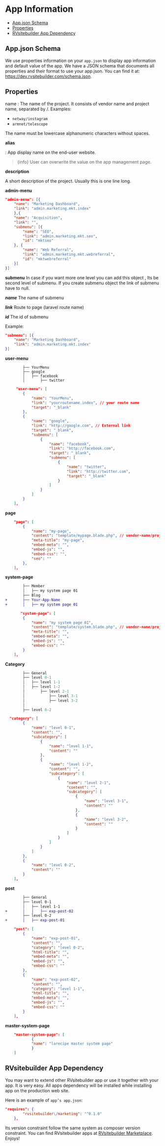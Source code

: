 # App Information

- [App.json Schema](#appjson-schema)
- [Properties](#properties)
- [RVsitebuilder App Dependency](#rvsitebuilder-app-dependency)

## App.json Schema

We use properties information on your `app.json` to display app information and default value of the app. We have a JSON schema that documents all properties and their format to use your app.json. You can find it at: https://dev.rvsitebuilder.com/schema.json.

<!-- TODO: @Settavut create the full list of schema.json above and make above URL accessible. And explain it below similar to https://getcomposer.org/doc/04-schema.md -->

<a name="Properties"></a>

## Properties

name
: The name of the project. It consists of vendor name and project name, separated by /. Examples:

- `netway/instagram`
- `armnet/telescope`

The name must be lowercase alphanumeric characters without spaces.

**alias**

: App display name on the end-user website.

> {info} User can overwrite the value on the app management page.

**description**

A short description of the project. Usually this is one line long.

**admin-menu**

```json
"admin-menu": [{
    "name": "Marketing Dashboard",
    "link": "admin.marketing.mkt.index"
    },{
    "name": "Acquisition",
    "link": "",
    "submenu": [{
        "name": "SEO",
        "link": "admin.marketing.mkt.seo",
        "id": "mktseo"
    }, {
        "name": "Web Referral",
        "link": "admin.marketing.mkt.webreferral",
        "id": "mktwebreferral"
    }]
}]
```

**submenu**
In case if you want more one level you can add this object , Its be second level of submenu. If you create submenu object the link of submenu have to null.

**_name_**
The name of submenu

**_link_**
Route to page (laravel route name)

**_id_**
The id of submenu

Example:

```json
"submenu": [{
    "name": "Marketing Dashboard",
    "link": "admin.marketing.mkt.index"
}]
```

**user-menu**

```text
        ├── YourMenu
        ├── google
        │   ├── facebook
        │       ├── twitter
```

```json
     "user-menu": [
        {
            "name": "YourMenu",
            "link": "yourroutename.index", // your route name
            "target": "_blank"
        },
        {
            "name": "google",
            "link": "http://google.com", // External link
            "target": "_blank",
            "submenu": [
                {
                    "name": "facebook",
                    "link": "http://facebook.com",
                    "target": "_blank",
                    "submenu": [
                        {
                            "name": "twitter",
                            "link": "http://twitter.com",
                            "target": "_blank"
                        }
                    ]
                }
            ]
        }
    ],
```

**page**

```json
    "page": [
        {
            "name": "my-page",
            "content": "template/mypage.blade.php", // vendor-name/project-name/resources/view/template/mypage.blade.php
            "meta-title": "my-page",
            "embed-meta": "",
            "embed-js": "",
            "embed-css": "",
            "seo": ""
        },
    ],
```

**system-page**

```diff
        ├── Member
        │   ├── my system page 01
        ├── Blog
+       ├── Your-App-Name
+       │   ├── my system page 01

```

```json
       "system-page": [
        {
            "name": "my system page 01",
            "content": "template/system.blade.php", // vendor-name/project-name/resources/view/template/system.blade.php
            "meta-title": "",
            "embed-meta": "",
            "embed-js": "",
            "embed-css": ""
        }
    ],
```

**Category**

```php
        ├── General
        ├── level 0-1
        │   ├── level 1-1
        │   ├── level 1-2
        │       ├── level 2-1
        │           ├── level 3-1
        │           ├── level 3-2
        │
        ├── level 0-2
```

```json
  "category": [
        {
            "name": "level 0-1",
            "content": "",
            "subcategory": [
                {
                    "name": "level 1-1",
                    "content": ""
                },
                {
                    "name": "level 1-2",
                    "content": "",
                    "subcategory": [
                        {
                            "name": "level 2-1",
                            "content": "",
                            "subcategory": [
                                {
                                    "name": "level 3-1",
                                    "content": ""
                                },
                                {
                                    "name": "level 3-2",
                                    "content": ""
                                }
                            ]
                        }
                    ]
                }
            ]
        },
        {
            "name": "level 0-2",
            "content": ""
        }
    ],
```

**post**

```diff
        ├── General
        ├── level 0-1
        │   ├── level 1-1
+       │   │   ├── exp-post-02
        ├── level 0-2
+       │   ├── exp-post-01
```

```json
    "post": [
        {
            "name": "exp-post-01",
            "content": "",
            "category": "level 0-2",
            "html-title": "",
            "embed-meta": "",
            "embed-js": "",
            "embed-css": ""
        },
        {
            "name": "exp-post-02",
            "content": "",
            "category": "level 1-1",
            "html-title": "",
            "embed-meta": "",
            "embed-js": "",
            "embed-css": ""
        }
    ],
```

**master-system-page**

```json
    "master-system-page": [
            {
            "name": "larecipe master system page"
            }
    ]
```

## RVsitebuilder App Dependency

You may want to extend other RVsitebuilder app or use it together with your app. It is very easy. All apps dependency will be installed while installing app on the production web site.

Here is an example of `app’s app.json`:

```json
"requires": {
        "rvsitebuilder\/marketing": "^0.1.0"
    },
```

Its version constraint follow the same system as composer version constraint. You can find RVsitebuilder apps at [RVsitebuilder Marketplace](https://apps.rvsitebuilder.com). Enjoys!

<!-- "user-menu"
"page"
"post"
"category"
"master-system-page" -->
